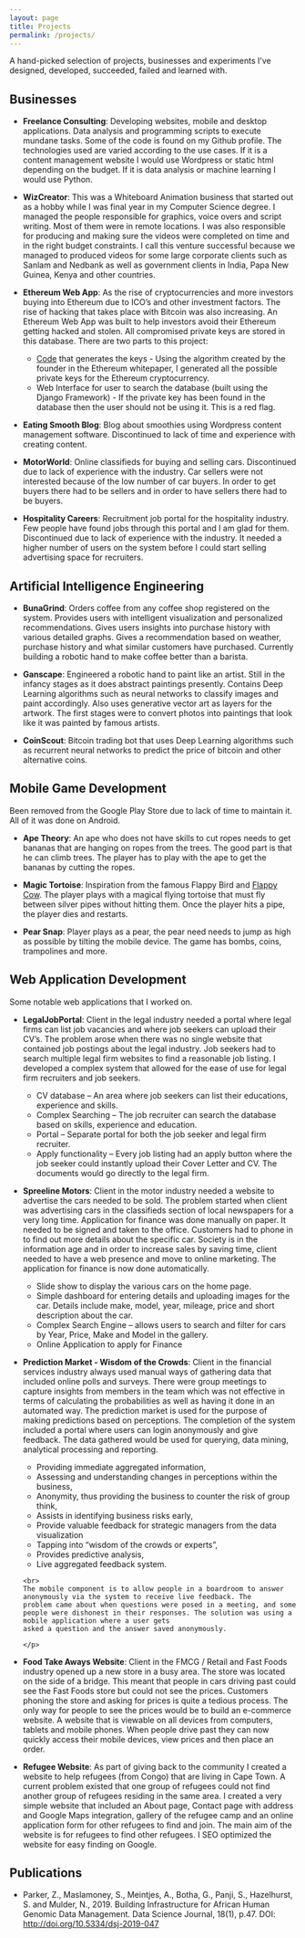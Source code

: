 ```yaml
---
layout: page
title: Projects
permalink: /projects/
---
```

A hand-picked selection of projects, businesses and experiments I’ve designed, developed, succeeded, failed and learned with.

<h2>Businesses</h2>

<ul>
  <li>
    <p><strong>Freelance Consulting</strong>: Developing websites, mobile and desktop applications. Data analysis and programming scripts to execute mundane tasks. Some of the code is found on my Github profile. The technologies used are varied according to the use cases. If it is a content management website I would use Wordpress or static html depending on the budget. If it is data analysis or machine learning I would use Python.</p>
  </li>
</ul>
<ul>
  <li>
    <p><strong>WizCreator</strong>: This was a Whiteboard Animation business that started out as a hobby while I was final year in my Computer Science degree.
    I managed the people responsible for graphics, voice overs and script writing. Most of them were in remote locations. I was also responsible for producing and making sure the videos were completed on time and in the right budget constraints. I call this venture successful because we managed to produced videos for some large corporate clients such as Sanlam and Nedbank as well as government clients in India, Papa New Guinea, Kenya and other countries.  
    </p>
  </li>
</ul>
<ul>
  <li>
    <p><strong>Ethereum Web App</strong>:
    As the rise of cryptocurrencies and more investors buying into Ethereum due to ICO’s and other investment factors. The rise of hacking that takes place with Bitcoin was also increasing. An Ethereum Web App was built to help investors avoid their Ethereum getting hacked and stolen. All compromised private keys are stored in this database.
    There are two parts to this project:
    <ul>
      <li><a href="https://github.com/ziyaadparker/eth-secure">Code</a> that generates the keys - Using the algorithm created by the founder in the Ethereum whitepaper, I generated all the possible private keys for the Ethereum cryptocurrency.</li>
      <li>Web Interface for user to search the database (built using the Django Framework) - If the private key has been found in the database then the user should not be using it. This is a red flag.</li>
    </ul>
  </p>
  </li>
</ul>
<ul>
  <li>
    <p><strong>Eating Smooth Blog</strong>: Blog about smoothies using Wordpress content management software.
    Discontinued to lack of time and experience with creating content.</p>
  </li>
</ul>
<ul>
  <li>
    <p><strong>MotorWorld</strong>: Online classifieds for buying and selling cars. Discontinued due to lack of experience with the industry. Car sellers
    were not interested because of the low number of car buyers. In order to get buyers there had to be sellers and in order to have sellers there had to be buyers.</p>
  </li>
</ul>
<ul>
  <li>
    <p><strong>Hospitality Careers</strong>: Recruitment job portal for the hospitality industry. Few people have found jobs through this portal and I am glad for them.
    Discontinued due to lack of experience with the industry. It needed a higher number of users on the system before I could start selling advertising space for recruiters. </p>
  </li>
</ul>


<h2>Artificial Intelligence Engineering</h2>
<ul>
  <li>
    <p><strong>BunaGrind</strong>: Orders coffee from any coffee shop registered on the system. Provides users with intelligent visualization and personalized recommendations. Gives users insights into purchase history with various detailed graphs. Gives a recommendation based on weather, purchase history and what similar customers have purchased. Currently building a robotic hand to make coffee better than a barista. </p>
  </li>
</ul>
<ul>
  <li>
    <p><strong>Ganscape</strong>: Engineered a robotic hand to paint like an artist. Still in the infancy stages as it does abstract paintings presently. Contains Deep Learning algorithms such as neural networks to classify images and paint accordingly. Also uses generative vector art as layers for the artwork. The first stages were to convert photos into paintings that look like it was painted by famous artists. </p>
  </li>
</ul>
<ul>
  <li>
    <p><strong>CoinScout</strong>: Bitcoin trading bot that uses Deep Learning algorithms such as recurrent neural networks to predict the price of bitcoin and other alternative coins. </p>
  </li>
</ul>

<h2>Mobile Game Development</h2>
Been removed from the Google Play Store due to lack of time to maintain it. All of it was done on Android.
<ul>
  <li>
    <p><strong>Ape Theory</strong>: An ape who does not have skills to cut ropes needs to get bananas that are hanging on ropes from the trees. The good part is
    that he can climb trees. The player has to play with the ape to get the bananas by cutting the ropes.</p>
  </li>
</ul>
<ul>
  <li>
    <p><strong>Magic Tortoise</strong>: Inspiration from the famous Flappy Bird and <a href="https://github.com/cubei/FlappyCow">Flappy Cow</a>. The player plays with a magical
    flying tortoise that must fly between silver pipes without hitting them. Once the player hits a pipe, the player dies and restarts. </p>
  </li>
</ul>
<ul>
  <li>
    <p><strong>Pear Snap</strong>: Player plays as a pear, the pear need needs to jump as high as possible by tilting the mobile device. The game has bombs, coins, trampolines and more.</p>
  </li>
</ul>

<h2>Web Application Development</h2>
Some notable web applications that I worked on.
<ul>
  <li>
    <p><strong>LegalJobPortal</strong>:
    Client in the legal industry needed a portal where legal firms can list job vacancies and where job seekers can upload their CV’s. The problem arose when there was no
    single website that contained job postings about the legal industry. Job seekers had to search multiple legal firm websites to find a reasonable job listing.
    I developed a complex system that allowed for the ease of use for legal firm recruiters and job seekers.
    <ul>
      <li>CV database – An area where job seekers can list their educations, experience and skills.</li>
      <li>Complex Searching – The job recruiter can search the database based on skills, experience and education.</li>
      <li>Portal – Separate portal for both the job seeker and legal firm recruiter.</li>
      <li>Apply functionality – Every job listing had an apply button where the job seeker could instantly upload their Cover Letter and CV. The documents would go directly to the legal firm.</li>
    </ul>
    </p>
  </li>
</ul>
<ul>
  <li>
    <p><strong>Spreeline Motors</strong>:
    Client in the motor industry needed a website to advertise the cars needed to be sold. The problem started when client was advertising cars in the classifieds section of
    local newspapers for a very long time. Application for finance was done manually on paper. It needed to be signed and taken to the office. Customers had to phone in to find
    out more details about the specific car. Society is in the information age and in order to increase sales by saving time, client needed to have a web presence and move
    to online marketing. The application for finance is now done automatically.
    <ul>
      <li>Slide show to display the various cars on the home page.</li>
      <li>Simple dashboard for entering details and uploading images for the car. Details include make, model, year, mileage, price and short description about the car.</li>
      <li>Complex Search Engine – allows users to search and filter for cars by Year, Price, Make and Model in the gallery.</li>
      <li>Online Application to apply for Finance</li>
    </ul>
  </p>
  </li>
</ul>
<ul>
  <li>
    <p><strong>Prediction Market - Wisdom of the Crowds</strong>:
    Client in the financial services industry always used manual ways of gathering data that included online polls and surveys. There were group meetings to capture insights
    from members in the team which was not effective in terms of calculating the probabilities as well as having it done in an automated way.
    The prediction market is used for the purpose of making predictions based on perceptions. The completion of the system included a portal where users can login anonymously
    and give feedback. The data gathered would be used for querying, data mining, analytical processing and reporting.
    <ul>
      <li>Providing immediate aggregated information,</li>
      <li>Assessing and understanding changes in perceptions within the business,</li>
      <li>Anonymity, thus providing the business to counter the risk of group think,</li>
      <li>Assists in identifying business risks early,</li>
      <li>Provide valuable feedback for strategic managers from the data visualization</li>
      <li>Tapping into “wisdom of the crowds or experts”,</li>
      <li>Provides predictive analysis,</li>
      <li>Live aggregated feedback system.</li>
    </ul>

    <br>
    The mobile component is to allow people in a boardroom to answer anonymously via the system to receive live feedback. The
    problem came about when questions were posed in a meeting, and some people were dishonest in their responses. The solution was using a mobile application where a user gets
    asked a question and the answer saved anonymously.

    </p>
  </li>
</ul>
<ul>
  <li>
    <p><strong>Food Take Aways Website</strong>:
    Client in the FMCG / Retail and Fast Foods industry opened up a new store in a busy area. The store was located on the side of a bridge. This meant that people in cars
    driving past could see the Fast Foods store but could not see the prices. Customers phoning the store and asking for prices is quite a tedious process.
    The only way for people to see the prices would be to build an e-commerce website. A website that is viewable on all devices from computers, tablets and mobile phones. When
    people drive past they can now quickly access their mobile devices, view prices and then place an order.</p>
  </li>
</ul>
<ul>
  <li>
    <p><strong>Refugee Website</strong>: As part of giving back to the community I created a website to help refugees (from Congo) that are living in Cape Town. A
    current problem existed that one group of refugees could not find another group of refugees residing in the same area.
    I created a very simple website that included an About page, Contact page with address and Google Maps integration, gallery of the refugee camp and an online application
    form for other refugees to find and join. The main aim of the website is for refugees to find other refugees. I SEO optimized the website for easy finding on Google.</p>
  </li>
</ul>

<h2>Publications</h2>
<ul>
  <li>
  Parker, Z., Maslamoney, S., Meintjes, A., Botha, G., Panji, S., Hazelhurst, S. and Mulder, N., 2019. Building Infrastructure for African Human Genomic Data Management. Data Science Journal, 18(1), p.47. DOI: <a href="http://doi.org/10.5334/dsj-2019-047">http://doi.org/10.5334/dsj-2019-047</a>
  </li>
</ul>
